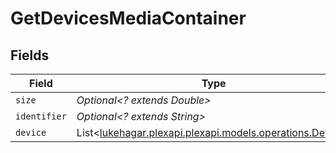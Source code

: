 # GetDevicesMediaContainer


## Fields

| Field                                                                                         | Type                                                                                          | Required                                                                                      | Description                                                                                   | Example                                                                                       |
| --------------------------------------------------------------------------------------------- | --------------------------------------------------------------------------------------------- | --------------------------------------------------------------------------------------------- | --------------------------------------------------------------------------------------------- | --------------------------------------------------------------------------------------------- |
| `size`                                                                                        | *Optional<? extends Double>*                                                                  | :heavy_minus_sign:                                                                            | N/A                                                                                           | 151                                                                                           |
| `identifier`                                                                                  | *Optional<? extends String>*                                                                  | :heavy_minus_sign:                                                                            | N/A                                                                                           | com.plexapp.system.devices                                                                    |
| `device`                                                                                      | List<[lukehagar.plexapi.plexapi.models.operations.Device](../../models/operations/Device.md)> | :heavy_minus_sign:                                                                            | N/A                                                                                           |                                                                                               |